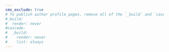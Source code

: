 ```yaml
---
cms_exclude: true
# To publish author profile pages, remove all of the `_build` and `cascade` settings below.
#_build:
#  render: never
#cascade:
#  _build:
#    render: never
#    list: always
---
```

